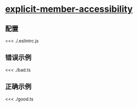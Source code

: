 # [explicit-member-accessibility](https://typescript-eslint.io/rules/explicit-member-accessibility)

## 配置

<<< ./.eslintrc.js

## 错误示例

<<< ./bad.ts

## 正确示例

<<< ./good.ts
